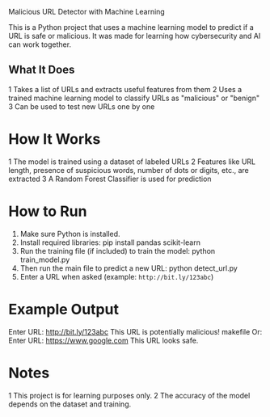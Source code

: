Malicious URL Detector with Machine Learning

This is a Python project that uses a machine learning model to predict if a URL is safe or malicious. It was made for learning how cybersecurity and AI can work together.

## What It Does

1 Takes a list of URLs and extracts useful features from them
2 Uses a trained machine learning model to classify URLs as "malicious" or "benign"
3 Can be used to test new URLs one by one

# How It Works

1 The model is trained using a dataset of labeled URLs
2 Features like URL length, presence of suspicious words, number of dots or digits, etc., are extracted
3 A Random Forest Classifier is used for prediction

# How to Run
1. Make sure Python is installed.
2. Install required libraries:
pip install pandas scikit-learn
3. Run the training file (if included) to train the model:
python train_model.py
4. Then run the main file to predict a new URL:
python detect_url.py
5. Enter a URL when asked (example: `http://bit.ly/123abc`)
# Example Output
Enter URL: http://bit.ly/123abc
This URL is potentially malicious!
makefile
Or:
Enter URL: https://www.google.com
 This URL looks safe.

# Notes

1 This project is for learning purposes only.
2 The accuracy of the model depends on the dataset and training.
